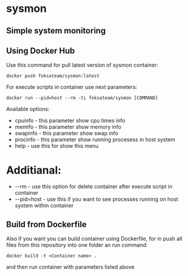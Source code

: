 # sysmon
## Simple system monitoring

## Using Docker Hub
Use this command for pull latest version of sysmon container:
```JS
docker push foksateam/sysmon:latest
```

For execute scripts in container use next parameters:
```JS
docker run --pid=host --rm -ti foksateam/sysmon [COMMAND]
```

Available options:
* cpuinfo - this parameter show cpu times info
* memifo - this parameter show memory info
* swapinfo - this parameter show swap info
* procinfo - this parameter show running procesess in host system
* help - use this for show this menu 

# Additianal:
* --rm - use this option for delete container after execute script in container
* --pid=host - use this if you want to see processes running on host system within container

## Build from Dockerfile
Also if you want you can build container using Dockerfile, for in push all files from this repository into one folder an run command:
```JS
docker build -t <Container name> .
```
and then run container with parameters listed above
